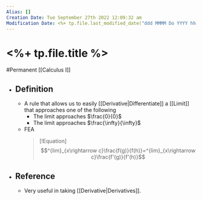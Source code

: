 ```yaml
---
Alias: []
Creation Date: Tue September 27th 2022 12:09:32 am 
Modification Date: <%+ tp.file.last_modified_date("ddd MMMM Do YYYY hh:mm:ss a") %>
---
```

# <%+ tp.file.title %>
#Permanent [[Calculus I]]

- ## Definition
	- A rule that allows us to easily [[Derivative|Differentiate]] a [[Limit]] that approaches one of the following
		- The limit approaches $\frac{0}{0}$
		- The limit approaches $\frac{\infty}{\infty}$
	- FEA
	  > [!Equation]
	  > $$^{lim}_{x\rightarrow c}\frac{f(g)}{f(h)}=^{lim}_{x\rightarrow c}\frac{f'(g)}{f'(h)}$$
- ## Reference
	- Very useful in taking [[Derivative|Derivatives]].